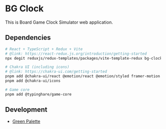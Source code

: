 # BG Clock

This is Board Game Clock Simulator web application.

## Dependencies

~~~bash
# React + TypeScript + Redux + Vite 
# @link: https://react-redux.js.org/introduction/getting-started
npx degit reduxjs/redux-templates/packages/vite-template-redux bg-clock

# Chakra UI (including icons)
# @link: https://chakra-ui.com/getting-started
pnpm add @chakra-ui/react @emotion/react @emotion/styled framer-motion
pnpm add @chakra-ui/icons

# Game core
pnpm add @typinghare/game-core
~~~

## Development

* [Green Palette](https://coolors.co/palette/d8f3dc-b7e4c7-95d5b2-74c69d-52b788-40916c-2d6a4f-1b4332-081c15)